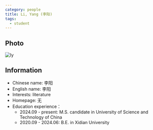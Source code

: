 ```yaml
---
category: people
title: Li, Yang (李阳)
tags:
  - student
---
```


## Photo

![ly](https://github.com/user-attachments/assets/2e82707e-a9d9-4d53-b538-a3be1a9b922f)

## Information

- Chinese name: 李阳
- English name: 李阳
- Interests: literature
- Homepage: 无
- Education experience：
  - 2024.09 - present: M.S. candidate in University of Science and Technology of China
  - 2020.09 - 2024.06: B.E. in Xidian University
